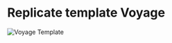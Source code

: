 # Replicate template Voyage

![Voyage Template]('https://i.pinimg.com/564x/2c/e7/85/2ce785ce391964ba6f9567b11bc8ce5a.jpg')

